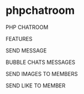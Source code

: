 # phpchatroom
PHP CHATROOM

FEATURES

SEND MESSAGE

BUBBLE CHATS MESSAGES

SEND IMAGES TO MEMBERS

SEND LIKE TO MEMBER


